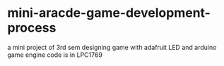 # mini-aracde-game-development-process
a mini project of 3rd sem designing game with adafruit LED and arduino game engine code is in LPC1769 
